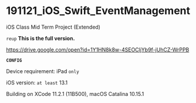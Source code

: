 # 191121_iOS_Swift_EventManagement
iOS Class Mid Term Project (Extended)

`reup`
**This is the full version.**

https://drive.google.com/open?id=1Y1HN8k8w-4SEOCljYb9f-jUhCZ-WrPPB

**`CONFIG`**

Device requirement: iPad `only`

iOS version: `at least` 13.1

Building on XCode 11.2.1 (11B500), macOS Catalina 10.15.1
